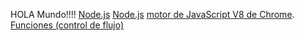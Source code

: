 HOLA Mundo!!!!
[Node.js](https://nodejs.org/es/) 
[Node.js](https://nodejs.org/es/) 
[motor de JavaScript V8 de Chrome](https://developers.google.com/v8/).
[Funciones (control de flujo)](https://curriculum.laboratoria.la/es/topics/javascript/02-flow-control/03-functions)